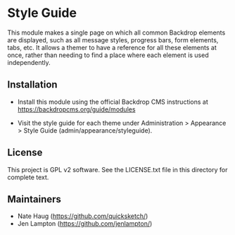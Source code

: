 Style Guide
===========

This module makes a single page on which all common Backdrop elements are
displayed, such as all message styles, progress bars, form elements, tabs,
etc. It allows a themer to have a reference for all these elements at once,
rather than needing to find a place where each element is used independently.

Installation
------------

- Install this module using the official Backdrop CMS instructions at
  https://backdropcms.org/guide/modules

- Visit the style guide for each theme under Administration > Appearance >
  Style Guide (admin/appearance/styleguide).

License
-------

This project is GPL v2 software. See the LICENSE.txt file in this directory for
complete text.

Maintainers
-----------

- Nate Haug (https://github.com/quicksketch/)
- Jen Lampton (https://github.com/jenlampton/)
